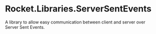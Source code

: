 # Rocket.Libraries.ServerSentEvents
A library to allow easy communication between client and server over Server Sent Events.
